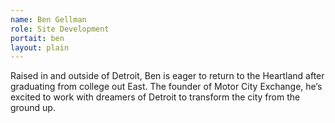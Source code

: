 ```yaml
---
name: Ben Gellman
role: Site Development 
portait: ben
layout: plain
---
```


Raised in and outside of Detroit, Ben is eager to return to the Heartland after graduating from college out East. The founder of Motor City Exchange, he’s excited to work with dreamers of Detroit to transform the city from the ground up.